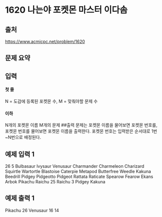# 1620 나는야 포켓몬 마스터 이다솜

## 출처
https://www.acmicpc.net/problem/1620

## 문제 요약

## 입력
#### 첫 줄
N = 도감에 등록된 포켓몬 수, M = 맞춰야할 문제 수
#### 이하
N개의 포켓몬 이름
M개의 문제
##출력
문제는 포켓몬 이름을 물어보면 포켓몬 번호를, 포켓몬 번호를 물어보면 포켓몬 이름을 출력한다.
포켓몬 번호는 입력받은 순서대로 1번~N번으로 배정된다.
## 예제 입력 1 
26 5
Bulbasaur
Ivysaur
Venusaur
Charmander
Charmeleon
Charizard
Squirtle
Wartortle
Blastoise
Caterpie
Metapod
Butterfree
Weedle
Kakuna
Beedrill
Pidgey
Pidgeotto
Pidgeot
Rattata
Raticate
Spearow
Fearow
Ekans
Arbok
Pikachu
Raichu
25
Raichu
3
Pidgey
Kakuna
## 예제 출력 1 
Pikachu
26
Venusaur
16
14